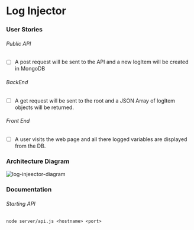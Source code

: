 # Log Injector

### User Stories
###### Public API
- [ ] A post request will be sent to the API and a new logItem will be created in MongoDB

###### BackEnd
- [ ] A get request will be sent to the root and a JSON Array of logItem objects will be returned. 

###### Front End
- [ ] A user visits the web page and all there logged variables are displayed from the DB.


### Architecture Diagram
![log-injeector-diagram](https://user-images.githubusercontent.com/11655553/166531560-314498c8-5755-4e97-93ce-377d7520fccc.PNG)


### Documentation

###### Starting API
```
node server/api.js <hostname> <port>
```

###### 
